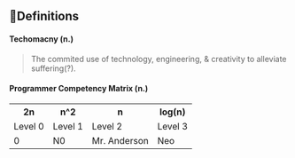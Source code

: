 ## 📕Definitions 

#### Techomacny (n.)

> The commited use of technology, engineering, & creativity to alleviate suffering(?).

#### Programmer Competency Matrix (n.) 

<table>
 <tr>
  <th>2n</th>
  <th>n^2</th>
  <th>n</th>
  <th>log(n)</th>
 </tr>

 <tr>
  <td>Level 0</td>
  <td>Level 1</td>
  <td>Level 2</td>
  <td>Level 3</td>
 </tr>

 <tr>
  <td>0</td>
  <td>N0</td>
  <td>Mr. Anderson</td>
  <td>Neo</td>
 </tr>
</table>

